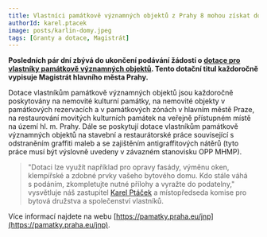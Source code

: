 ```yaml
---
title: Vlastníci památkově významných objektů z Prahy 8 mohou získat dotaci
authorId: karel.ptacek
image: posts/karlin-domy.jpeg
tags: [Granty a dotace, Magistrát]
---
```


**Posledních pár dní zbývá do ukončení podávání žádostí o [dotace pro vlastníky památkově významných objektů](https://pamatky.praha.eu/jnp/cz/dotace/Program_pro_pamatkove_objekty/index.html). Tento dotační titul každoročně vypisuje Magistrát hlavního města Prahy.** 

Dotace vlastníkům památkově významných objektů jsou každoročně poskytovány na nemovité kulturní památky, na nemovité objekty v památkových rezervacích a  v památkových zónách v hlavním městě Praze, na restaurování movitých kulturních památek na veřejně přístupném místě na území hl. m. Prahy. Dále se poskytují dotace vlastníkům památkově významných objektů na stavební a restaurátorské práce související s odstraněním graffiti maleb a se zajištěním antigraffitových nátěrů (tyto práce musí být výslovně uvedeny v závazném stanovisku OPP MHMP).

>"Dotaci lze využít například pro opravy fasády, výměnu oken, klempířské a zdobné prvky vašeho bytového domu. Kdo stále váhá s podáním, zkompletujte nutné přílohy a vyražte do podatelny," vysvětluje náš zastupitel [Karel Ptáček](https://praha8.pirati.cz/lide/karel-ptacek.html) a místopředseda komise pro bytová družstva a společenství vlastníků. 

Více informací najdete na webu [https://pamatky.praha.eu/jnp](https://pamatky.praha.eu/jnp).
